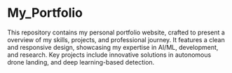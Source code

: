 # My_Portfolio
This repository contains my personal portfolio website, crafted to present a  overview of my skills, projects, and professional journey. It features a clean and responsive design, showcasing my expertise in AI/ML,  development, and research. Key projects include innovative solutions in autonomous drone landing, and deep learning-based detection.
